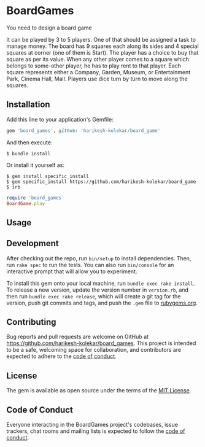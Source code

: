 # BoardGames

You need to design a board game

It can be played by 3 to 5 players. One of that should be assigned a task to manage money.
The board has 9 squares each along its sides and 4 special squares at corner (one of them is Start). 
The player has a choice to buy that square as per its value. When any other player comes to a square which belongs to some-other player, he has to play rent to that player.
Each square represents either a Company, Garden, Museum, or Entertainment Park, Cinema Hall, Mall.
Players use dice turn by turn to move along the squares.
## Installation

Add this line to your application's Gemfile:

```ruby
gem 'board_games', github: 'harikesh-kolekar/board_game'
```

And then execute:

    $ bundle install

Or install it yourself as:

    $ gem install specific_install      
    $ gem specific_install https://github.com/harikesh-kolekar/board_game
    $ irb

```ruby
require 'board_games'
BoardGame.play
```
## Usage



## Development

After checking out the repo, run `bin/setup` to install dependencies. Then, run `rake spec` to run the tests. You can also run `bin/console` for an interactive prompt that will allow you to experiment.

To install this gem onto your local machine, run `bundle exec rake install`. To release a new version, update the version number in `version.rb`, and then run `bundle exec rake release`, which will create a git tag for the version, push git commits and tags, and push the `.gem` file to [rubygems.org](https://rubygems.org).

## Contributing

Bug reports and pull requests are welcome on GitHub at https://github.com/harikesh-kolekar/board_games. This project is intended to be a safe, welcoming space for collaboration, and contributors are expected to adhere to the [code of conduct](https://github.com/harikesh-kolekar/board_games/blob/master/CODE_OF_CONDUCT.md).


## License

The gem is available as open source under the terms of the [MIT License](https://opensource.org/licenses/MIT).

## Code of Conduct

Everyone interacting in the BoardGames project's codebases, issue trackers, chat rooms and mailing lists is expected to follow the [code of conduct](https://github.com/[USERNAME]/board_games/blob/master/CODE_OF_CONDUCT.md).
